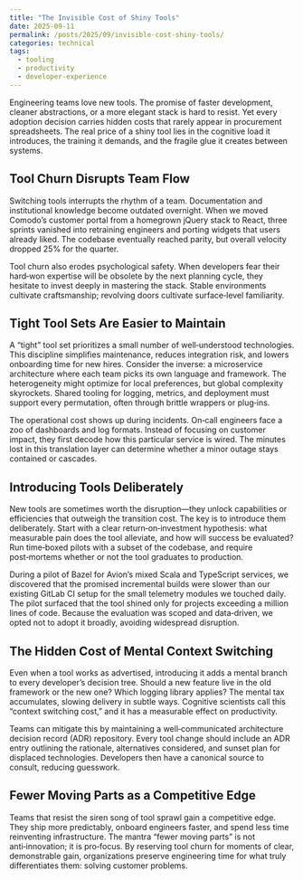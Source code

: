 ```yaml
---
title: "The Invisible Cost of Shiny Tools"
date: 2025-09-11
permalink: /posts/2025/09/invisible-cost-shiny-tools/
categories: technical
tags:
  - tooling
  - productivity
  - developer-experience
---
```


Engineering teams love new tools. The promise of faster development, cleaner abstractions, or a more elegant stack is hard to resist. Yet every adoption decision carries hidden costs that rarely appear in procurement spreadsheets. The real price of a shiny tool lies in the cognitive load it introduces, the training it demands, and the fragile glue it creates between systems.

## Tool Churn Disrupts Team Flow

Switching tools interrupts the rhythm of a team. Documentation and institutional knowledge become outdated overnight. When we moved Comodo’s customer portal from a homegrown jQuery stack to React, three sprints vanished into retraining engineers and porting widgets that users already liked. The codebase eventually reached parity, but overall velocity dropped 25% for the quarter.

Tool churn also erodes psychological safety. When developers fear their hard‑won expertise will be obsolete by the next planning cycle, they hesitate to invest deeply in mastering the stack. Stable environments cultivate craftsmanship; revolving doors cultivate surface‑level familiarity.

## Tight Tool Sets Are Easier to Maintain

A “tight” tool set prioritizes a small number of well‑understood technologies. This discipline simplifies maintenance, reduces integration risk, and lowers onboarding time for new hires. Consider the inverse: a microservice architecture where each team picks its own language and framework. The heterogeneity might optimize for local preferences, but global complexity skyrockets. Shared tooling for logging, metrics, and deployment must support every permutation, often through brittle wrappers or plug‑ins.

The operational cost shows up during incidents. On‑call engineers face a zoo of dashboards and log formats. Instead of focusing on customer impact, they first decode how this particular service is wired. The minutes lost in this translation layer can determine whether a minor outage stays contained or cascades.

## Introducing Tools Deliberately

New tools are sometimes worth the disruption—they unlock capabilities or efficiencies that outweigh the transition cost. The key is to introduce them deliberately. Start with a clear return‑on‑investment hypothesis: what measurable pain does the tool alleviate, and how will success be evaluated? Run time‑boxed pilots with a subset of the codebase, and require post‑mortems whether or not the tool graduates to production.

During a pilot of Bazel for Avion’s mixed Scala and TypeScript services, we discovered that the promised incremental builds were slower than our existing GitLab CI setup for the small telemetry modules we touched daily. The pilot surfaced that the tool shined only for projects exceeding a million lines of code. Because the evaluation was scoped and data‑driven, we opted not to adopt it broadly, avoiding widespread disruption.

## The Hidden Cost of Mental Context Switching

Even when a tool works as advertised, introducing it adds a mental branch to every developer’s decision tree. Should a new feature live in the old framework or the new one? Which logging library applies? The mental tax accumulates, slowing delivery in subtle ways. Cognitive scientists call this “context switching cost,” and it has a measurable effect on productivity.

Teams can mitigate this by maintaining a well‑communicated architecture decision record (ADR) repository. Every tool change should include an ADR entry outlining the rationale, alternatives considered, and sunset plan for displaced technologies. Developers then have a canonical source to consult, reducing guesswork.

## Fewer Moving Parts as a Competitive Edge

Teams that resist the siren song of tool sprawl gain a competitive edge. They ship more predictably, onboard engineers faster, and spend less time reinventing infrastructure. The mantra “fewer moving parts” is not anti‑innovation; it is pro‑focus. By reserving tool churn for moments of clear, demonstrable gain, organizations preserve engineering time for what truly differentiates them: solving customer problems.
